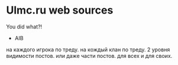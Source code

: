 Ulmc.ru web sources
===

You did what?!

* AIB

на каждого игрока по треду. на кождый клан по треду. 2 уровня видимости постов. или даже части постов. для всех и для своих.
